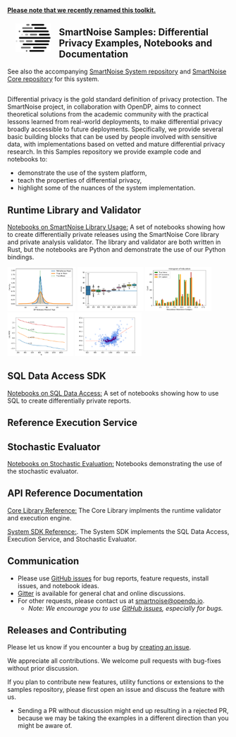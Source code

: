 [**Please note that we recently renamed this toolkit.**](https://projects.iq.harvard.edu/opendp/blog/building-inclusive-community)

<a href="https://www.linkedin.com/pulse/microsoft-harvards-institute-quantitative-social-science-john-kahan/"><img src="images/SmartNoise/SVG/LogoMark_color.svg" align="left" height="65" vspace="8" hspace="18"></a>
## SmartNoise Samples: Differential Privacy Examples, Notebooks and Documentation
See also the accompanying [SmartNoise System repository](https://github.com/opendifferentialprivacy/smartnoise-system) and [SmartNoise Core repository](https://github.com/opendifferentialprivacy/smartnoise-core) for this system.

##

Differential privacy is the gold standard definition of privacy protection.  The SmartNoise project, in collaboration with OpenDP, aims to connect theoretical solutions from the academic community with the practical lessons learned from real-world deployments, to make differential privacy broadly accessible to future deployments.  Specifically, we provide several basic building blocks that can be used by people involved with sensitive data, with implementations based on vetted and mature differential privacy research.  In this Samples repository we provide example code and notebooks to:
* demonstrate the use of the system platform, 
* teach the properties of differential privacy, 
* highlight some of the nuances of the system implementation.

## Runtime Library and Validator
[Notebooks on SmartNoise Library Usage:](https://github.com/opendifferentialprivacy/smartnoise-samples/tree/master/analysis) A set of notebooks showing how to create differentially private releases using the SmartNoise Core library and private analysis validator.  The library and validator are both written in Rust, but the notebooks are Python and demonstrate the use of our Python bindings.

[<img src="images/figs/plugin_mean_comparison.png" alt="Relative error distributions" height="100">](https://github.com/opendifferentialprivacy/smartnoise-samples/tree/master/analysis)
[<img src="images/figs/example_size.png" alt="Release box plots" height="100">](https://github.com/opendifferentialprivacy/smartnoise-samples/tree/master/analysis)
[<img src="images/figs/example_education.png" alt="Histogram releases" height="100">](https://github.com/opendifferentialprivacy/smartnoise-samples/tree/master/analysis)
[<img src="images/figs/example_utility.png" alt="Utility simulations" height="100">](https://github.com/opendifferentialprivacy/smartnoise-samples/tree/master/analysis)
[<img src="images/figs/example_simulations.png" alt="Bias simulations" height="100">](https://github.com/opendifferentialprivacy/smartnoise-samples/tree/master/analysis)

## SQL Data Access SDK

[Notebooks on SQL Data Access:](https://github.com/opendifferentialprivacy/smartnoise-samples/tree/master/data) A set of notebooks showing how to use SQL to create differentially private reports.

## Reference Execution Service

## Stochastic Evaluator

[Notebooks on Stochastic Evaluation:](https://github.com/opendifferentialprivacy/smartnoise-samples/tree/master/evaluator) Notebooks demonstrating the use of the stochastic evaluator.

## API Reference Documentation

[Core Library Reference:](https://opendifferentialprivacy.github.io/smartnoise-core/) The Core Library implments the runtime validator and execution engine.

[System SDK Reference:](https://opendifferentialprivacy.github.io/smartnoise-samples/docs/api/system/). The System SDK implements the SQL Data Access, Execution Service, and Stochastic Evaluator.

## Communication

- Please use [GitHub issues](https://github.com/opendifferentialprivacy/smartnoise-samples/issues) for bug reports, feature requests, install issues, and notebook ideas.
- [Gitter](https://gitter.im/opendifferentialprivacy/WhiteNoise) is available for general chat and online discussions.
- For other requests, please contact us at [smartnoise@opendp.io](mailto:smartnoise@opendp.io).
  - _Note: We encourage you to use [GitHub issues](https://github.com/opendifferentialprivacy/smartnoise-samples/issues), especially for bugs._

## Releases and Contributing

Please let us know if you encounter a bug by [creating an issue](https://github.com/opendifferentialprivacy/smartnoise-samples/issues).

We appreciate all contributions. We welcome pull requests with bug-fixes without prior discussion.

If you plan to contribute new features, utility functions or extensions to the samples repository, please first open an issue and discuss the feature with us.
  - Sending a PR without discussion might end up resulting in a rejected PR, because we may be taking the examples in a different direction than you might be aware of.

